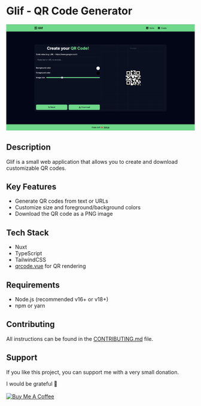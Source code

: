 # Glif - QR Code Generator

![Preview of Create page](./.github/assets/generator.png)

## Description

Glif is a small web application that allows you to create and download customizable QR codes.

## Key Features

- Generate QR codes from text or URLs
- Customize size and foreground/background colors
- Download the QR code as a PNG image

## Tech Stack

- Nuxt
- TypeScript
- TailwindCSS
- [qrcode.vue](https://github.com/scopewu/qrcode.vue) for QR rendering

## Requirements

- Node.js (recommended v16+ or v18+)
- npm or yarn

## Contributing

All instructions can be found in the [CONTRIBUTING.md](CONTRIBUTING.md) file.

## Support

If you like this project, you can support me with a very small donation.

I would be grateful 🥹
<br/>
<br/>
<a href="https://www.buymeacoffee.com/domenicotenace" target="_blank"><img src="https://cdn.buymeacoffee.com/buttons/v2/default-yellow.png" alt="Buy Me A Coffee" style="height: 60px !important;width: 217px !important;" ></a>
